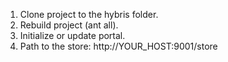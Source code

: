 1. Clone project to the hybris folder.
2. Rebuild project (ant all). 
3. Initialize or update portal.
4. Path to the store: http://YOUR_HOST:9001/store 